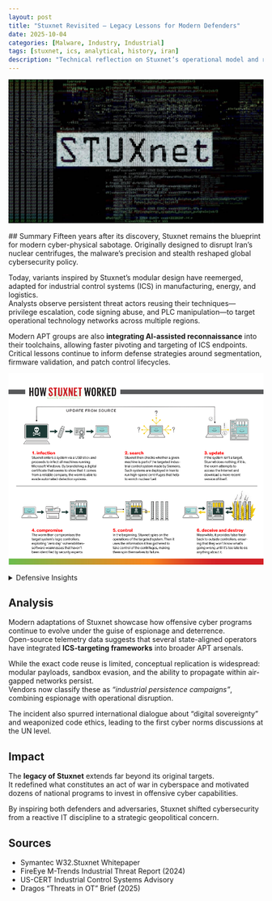 ```yaml
---
layout: post
title: "Stuxnet Revisited – Legacy Lessons for Modern Defenders"
date: 2025-10-04
categories: [Malware, Industry, Industrial]
tags: [stuxnet, ics, analytical, history, iran]
description: "Technical reflection on Stuxnet’s operational model and relevance to modern ICS threats."
---
```

<p align="center">
  <img src="/assets/stuxnet.png" alt="Stuxnet" width="700">
</p>
## Summary
Fifteen years after its discovery, Stuxnet remains the blueprint for modern cyber-physical sabotage.  
Originally designed to disrupt Iran’s nuclear centrifuges, the malware’s precision and stealth reshaped global cybersecurity policy.  

Today, variants inspired by Stuxnet’s modular design have reemerged, adapted for industrial control systems (ICS) in manufacturing, energy, and logistics.  
Analysts observe persistent threat actors reusing their techniques—privilege escalation, code signing abuse, and PLC manipulation—to target operational technology networks across multiple regions.  

Modern APT groups are also **integrating AI-assisted reconnaissance** into their toolchains, allowing faster pivoting and targeting of ICS endpoints.  
Critical lessons continue to inform defense strategies around segmentation, firmware validation, and patch control lifecycles.  

<p align="center">
  <img src="/assets/stuxnet2.png" alt="How Stuxnet Works" width="700">
</p>

<details><summary>Defensive Insights</summary>

- Validate digital signatures on industrial firmware before deployment.  
- Enforce strict segmentation between IT and OT network layers.  
- Deploy anomaly detection tuned for OT/ICS environments.  
- Monitor lateral movement attempts between engineering workstations.  
- Test backup restoration for PLCs to ensure recovery readiness.  

</details>

## Analysis
Modern adaptations of Stuxnet showcase how offensive cyber programs continue to evolve under the guise of espionage and deterrence.  
Open-source telemetry data suggests that several state-aligned operators have integrated **ICS-targeting frameworks** into broader APT arsenals.  

While the exact code reuse is limited, conceptual replication is widespread: modular payloads, sandbox evasion, and the ability to propagate within air-gapped networks persist.  
Vendors now classify these as *“industrial persistence campaigns”*, combining espionage with operational disruption.  

The incident also spurred international dialogue about “digital sovereignty” and weaponized code ethics, leading to the first cyber norms discussions at the UN level.

## Impact
The **legacy of Stuxnet** extends far beyond its original targets.  
It redefined what constitutes an act of war in cyberspace and motivated dozens of national programs to invest in offensive cyber capabilities.  

By inspiring both defenders and adversaries, Stuxnet shifted cybersecurity from a reactive IT discipline to a strategic geopolitical concern.  

## Sources
- Symantec W32.Stuxnet Whitepaper  
- FireEye M-Trends Industrial Threat Report (2024)  
- US-CERT Industrial Control Systems Advisory  
- Dragos “Threats in OT” Brief (2025)
